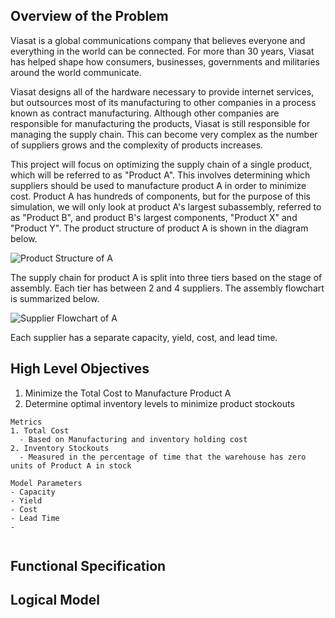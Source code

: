 ## Overview of the Problem

Viasat is a global communications company that believes everyone and everything in the world can be connected. For more than 30 years, Viasat has helped shape how consumers, businesses, governments and militaries around the world communicate.

Viasat designs all of the hardware necessary to provide internet services, but outsources most of its manufacturing to other companies in a process known as contract manufacturing.  Although other companies are responsible for manufacturing the products, Viasat is still responsible for managing the supply chain.  This can become very complex as the number of suppliers grows and the complexity of products increases.

This project will focus on optimizing the supply chain of a single product, which will be referred to as "Product A".  This involves determining which suppliers should be used to manufacture product A in order to minimize cost.  Product A has hundreds of components, but for the purpose of this simulation, we will only look at product A's largest subassembly, referred to as "Product B", and product B's largest components, "Product X" and "Product Y".  The product structure of product A is shown in the diagram below.

![Product Structure of A](http://ryankohls.github.io/simulation-final-project/images/product_structure.PNG)

The supply chain for product A is split into three tiers based on the stage of assembly.  Each tier has between 2 and 4 suppliers.  The assembly flowchart is summarized below.

![Supplier Flowchart of A](http://ryankohls.github.io/simulation-final-project/images/product_flowchart.PNG)

Each supplier has a separate capacity, yield, cost, and lead time.

## High Level Objectives

1. Minimize the Total Cost to Manufacture Product A
2. Determine optimal inventory levels to minimize product stockouts

```
Metrics
1. Total Cost
  - Based on Manufacturing and inventory holding cost
2. Inventory Stockouts
  - Measured in the percentage of time that the warehouse has zero units of Product A in stock

Model Parameters
- Capacity
- Yield
- Cost
- Lead Time
- 


```

## Functional Specification

## Logical Model
